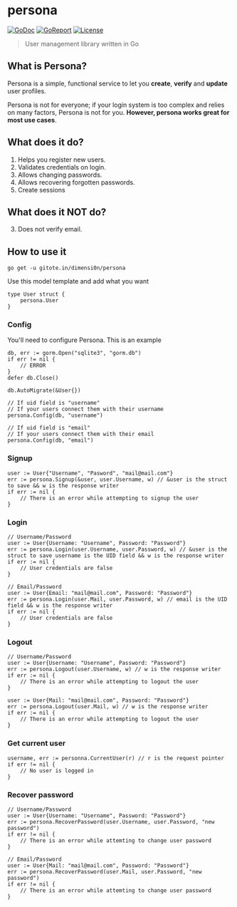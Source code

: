 # persona

[![GoDoc](https://godoc.org/gitote.in/dimensi0n/persona?status.svg)](https://godoc.org/gitote.in/dimensi0n/persona)
[![GoReport](https://goreportcard.com/badge/gitote.in/dimensi0n/persona)](https://goreportcard.com/report/gitote.in/dimensi0n/persona)
[![License](https://img.shields.io/badge/license-MIT-green.svg)](https://gitote.in/dimensi0n/persona/src/master/LICENSE)

> User management library written in Go

## What is Persona?

Persona is a simple, functional service to let you **create**, **verify** and **update** user profiles.

Persona is not for everyone; if your login system is too complex and relies on many factors, Persona is not for you. **However, persona works great for most use cases**.

## What does it do?
1. Helps you register new users.
3. Validates credentials on login.
5. Allows changing passwords.
6. Allows recovering forgotten passwords.
7. Create sessions

## What does it NOT do?
3. Does not verify email.

## How to use it

    go get -u gitote.in/dimensi0n/persona
    
Use this model template and add what you want

```golang
type User struct {
	persona.User
}
```

### Config

You'll need to configure Persona. This is an example

```golang
db, err := gorm.Open("sqlite3", "gorm.db")
if err != nil {
	// ERROR
}
defer db.Close()

db.AutoMigrate(&User{})

// If uid field is "username"
// If your users connect them with their username
persona.Config(db, "username")

// If uid field is "email"
// If your users connect them with their email
persona.Config(db, "email")
```

### Signup

```golang
user := User{"Username", "Pasword", "mail@mail.com"}
err := persona.Signup(&user, user.Username, w) // &user is the struct to save && w is the response writer
if err := nil {
    // There is an error while attempting to signup the user 
}
```

### Login

```golang
// Username/Password
user := User{Username: "Username", Password: "Password"}
err := persona.Login(user.Username, user.Password, w) // &user is the struct to save username is the UID field && w is the response writer
if err := nil {
    // User credentials are false
}

// Email/Password
user := User{Email: "mail@mail.com", Password: "Password"}
err := persona.Login(user.Mail, user.Password, w) // email is the UID field && w is the response writer
if err := nil {
    // User credentials are false 
}
```

### Logout

```golang
// Username/Password
user := User{Username: "Username", Password: "Password"}
err := persona.Logout(user.Username, w) // w is the response writer
if err := nil {
    // There is an error while attempting to logout the user 
}

user := User{Mail: "mail@mail.com", Password: "Password"}
err := persona.Logout(user.Mail, w) // w is the response writer
if err := nil {
    // There is an error while attempting to logout the user 
}
```

### Get current user

```golang
username, err := personna.CurrentUser(r) // r is the request pointer
if err != nil {
	// No user is logged in
}
```

### Recover password

```golang
// Username/Password
user := User{Username: "Username", Password: "Password"}
err := persona.RecoverPassword(user.Username, user.Password, "new password")
if err != nil {
    // There is an error while attemting to change user password
}

// Email/Password
user := User{Mail: "mail@mail.com", Password: "Password"}
err := persona.RecoverPassword(user.Mail, user.Password, "new password")
if err != nil {
    // There is an error while attemting to change user password
}
```
